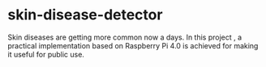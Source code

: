 # skin-disease-detector
Skin diseases are getting more common now a days. In this project , a practical implementation based on Raspberry Pi 4.0 is achieved for making it useful for public use.
